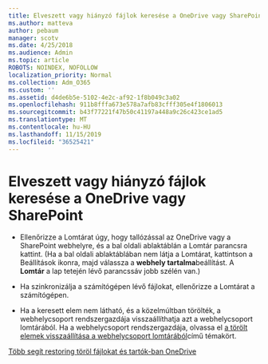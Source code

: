 ```yaml
---
title: Elveszett vagy hiányzó fájlok keresése a OneDrive vagy SharePoint
ms.author: matteva
author: pebaum
manager: scotv
ms.date: 4/25/2018
ms.audience: Admin
ms.topic: article
ROBOTS: NOINDEX, NOFOLLOW
localization_priority: Normal
ms.collection: Adm_O365
ms.custom: ''
ms.assetid: d4de6b5e-5102-4e2c-af92-1f8b049c3a02
ms.openlocfilehash: 911b8fffa673e578a7afb83cfff305e4f1806013
ms.sourcegitcommit: b43f77221f47b50c41197a448a9c26c423ce1ad5
ms.translationtype: MT
ms.contentlocale: hu-HU
ms.lasthandoff: 11/15/2019
ms.locfileid: "36525421"
---
```

# <a name="find-lost-or-missing-files-in-onedrive-or-sharepoint"></a>Elveszett vagy hiányzó fájlok keresése a OneDrive vagy SharePoint

- Ellenőrizze a Lomtárat úgy, hogy tallózással az OneDrive vagy a SharePoint webhelyre, és a bal oldali ablaktáblán a Lomtár parancsra kattint. (Ha a bal oldali ablaktáblában nem látja a Lomtárat, kattintson a Beállítások ikonra, majd válassza a **webhely tartalma**beállítást. A **Lomtár** a lap tetején lévő parancssáv jobb szélén van.) 
    
- Ha szinkronizálja a számítógépen lévő fájlokat, ellenőrizze a Lomtárat a számítógépen. 
    
- Ha a keresett elem nem látható, és a közelmúltban törölték, a webhelycsoport rendszergazdája visszaállíthatja azt a webhelycsoport lomtárából. Ha a webhelycsoport rendszergazdája, olvassa el [a törölt elemek visszaállítása a webhelycsoport lomtárából](https://go.microsoft.com/fwlink/?linkid=866439)című témakört.
    
[Több segít restoring töröl fájlokat és tartók-ban OneDrive](https://go.microsoft.com/fwlink/?linkid=872872)
  

